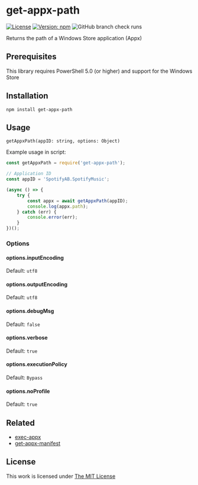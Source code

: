 # get-appx-path

[![License](https://img.shields.io/github/license/idleberg/get-appx-path?color=blue&style=for-the-badge)](https://github.com/idleberg/get-appx-path/blob/main/LICENSE)
[![Version: npm](https://img.shields.io/npm/v/@idleberg/get-appx-path?style=for-the-badge)](https://www.npmjs.org/package/@idleberg/get-appx-path)
![GitHub branch check runs](https://img.shields.io/github/check-runs/idleberg/get-appx-path/main?style=for-the-badge)

Returns the path of a Windows Store application (Appx)

## Prerequisites

This library requires PowerShell 5.0 (or higher) and support for the Windows Store

## Installation

`npm install get-appx-path`

## Usage

`getAppxPath(appID: string, options: Object)`

Example usage in script:

```js
const getAppxPath = require('get-appx-path');

// Application ID
const appID = 'SpotifyAB.SpotifyMusic';

(async () => {
    try {
        const appx = await getAppxPath(appID);
        console.log(appx.path);
    } catch (err) {
        console.error(err);
    }
})();
```

### Options

#### options.inputEncoding

Default: `utf8`

#### options.outputEncoding

Default: `utf8`

#### options.debugMsg

Default: `false`

#### options.verbose

Default: `true`

#### options.executionPolicy

Default: `Bypass`

#### options.noProfile

Default: `true`

## Related

- [exec-appx](https://www.npmjs.com/package/exec-appx)
- [get-appx-manifest](https://www.npmjs.com/package/get-appx-manifest)

## License

This work is licensed under [The MIT License](https://opensource.org/licenses/MIT)
